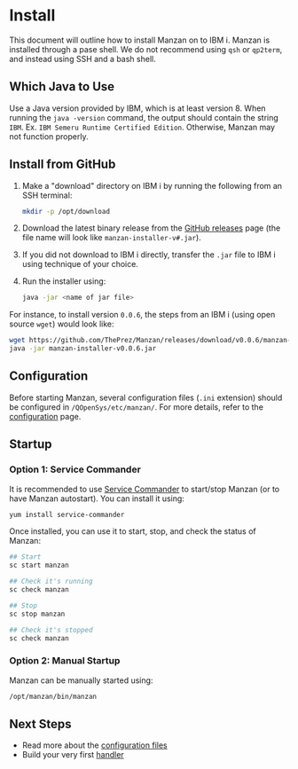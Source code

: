 # Install

This document will outline how to install Manzan on to IBM i. Manzan is installed through a pase shell. We do not recommend using `qsh` or `qp2term`, and instead using SSH and a bash shell.

## Which Java to Use

Use a Java version provided by IBM, which is at least version 8. When running the `java -version` command, the output should contain the string `IBM`. Ex. `IBM Semeru Runtime Certified Edition`. Otherwise, Manzan may not function properly.

## Install from GitHub

1. Make a "download" directory on IBM i by running the following from an SSH terminal:

    ```sh
    mkdir -p /opt/download
    ```

2. Download the latest binary release from the [GitHub releases](https://github.com/ThePrez/Manzan/releases) page (the file name will look like `manzan-installer-v#.jar`).

3. If you did not download to IBM i directly, transfer the `.jar` file to IBM i using technique of your choice.

4. Run the installer using:
    ```sh
    java -jar <name of jar file>
    ```

For instance, to install version `0.0.6`, the steps from an IBM i (using open source `wget`) would look like:

```bash
wget https://github.com/ThePrez/Manzan/releases/download/v0.0.6/manzan-installer-v0.0.6.jar
java -jar manzan-installer-v0.0.6.jar
```

## Configuration

Before starting Manzan, several configuration files (`.ini` extension) should be configured in `/QOpenSys/etc/manzan/`. For more details, refer to the [configuration](/config/index.md) page.

## Startup

### Option 1: Service Commander

It is recommended to use [Service Commander](https://theprez.github.io/ServiceCommander-IBMi/#service-commander-for-ibm-i) to start/stop Manzan (or to have Manzan autostart). You can install it using:

```sh
yum install service-commander
```

Once installed, you can use it to start, stop, and check the status of Manzan:

```sh
## Start
sc start manzan

## Check it's running
sc check manzan

## Stop
sc stop manzan

## Check it's stopped
sc check manzan
```

### Option 2: Manual Startup

Manzan can be manually started using:

```sh
/opt/manzan/bin/manzan
```

## Next Steps

* Read more about the [configuration files](/config/index.md)
* Build your very first [handler](config/examples/file.md)